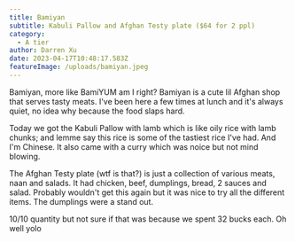 ```yaml
---
title: Bamiyan
subtitle: Kabuli Pallow and Afghan Testy plate ($64 for 2 ppl)
category:
  - A tier
author: Darren Xu
date: 2023-04-17T10:48:17.583Z
featureImage: /uploads/bamiyan.jpeg
---
```

Bamiyan, more like BamiYUM am I right? Bamiyan is a cute lil Afghan shop that serves tasty meats. I've been here a few times at lunch and it's always quiet, no idea why because the food slaps hard. 

Today we got the Kabuli Pallow with lamb which is like oily rice with lamb chunks; and lemme say this rice is some of the tastiest rice I've had. And I'm Chinese. It also came with a curry which was noice but not mind blowing.

The Afghan Testy plate (wtf is that?) is just a collection of various meats, naan and salads. It had chicken, beef, dumplings, bread, 2 sauces and salad. Probably wouldn't get this again but it was nice to try all the different items. The dumplings were a stand out.

10/10 quantity but not sure if that was because we spent 32 bucks each. Oh well yolo